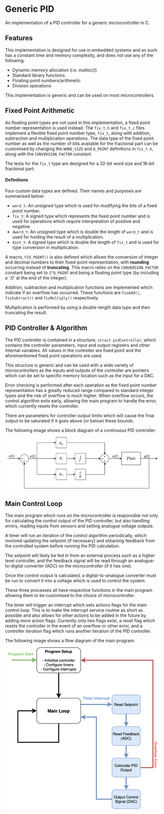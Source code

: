 Generic PID
===========

An implementation of a PID controller for a generic microcontroller in C.

## Features

This implementation is designed for use in embedded systems and as such has a constant time and memory complexity, and does not use any of the following:

* Dynamic memory allocation (i.e. _malloc()_)
* Standard library functions
* Floating point numbers/arithmetic
* Division operations

This implementation is generic and can be used on most microcontrollers.

## Fixed Point Arithmetic

As floating point types are not used in this implementation, a fixed point number representation is used instead. The `fix_t.h` and `fix_t.c` files implement a flexible fixed point number type, `fix_t`, along with addition, subtraction and multiplication operations. The data type of the fixed point number as well as the number of bits available for the fractional part can be customised by changing the `WORD_SIZE` and `Q_POINT` definitions in `fix_t.h`, along with the `CONVERSION_FACTOR` constant.

The tests for the `fix_t` type are designed for a 32-bit word size and 16-bit fractional part.

#### Definitions

Four custom data types are defined. Their names and purposes are summarised below:

* `word_t`: An unsigned type which is used for modifying the bits of a fixed point number.
* `fix_t`: A signed type which represents the fixed point number and is used for operations which require interpretation of positive and negative.
* `dword_t`: An unsigned type which is double the length of `word_t` and is used for holding the result of a multiplication.
* `dint_t`: A signed type which is double the length of `fix_t` and is used for type conversion in multiplication.



A macro, `FIX_POINT()` is also defined which allows the conversion of integer and decimal numbers to their fixed-point representation, with **rounding** occurring instead of **truncating**. This macro relies on the `CONVERSION_FACTOR` constant being set to `2^Q_POINT` and being a floating point type (by including a '.0' at the end of the integer).



Addition, subtraction and multiplication functions are implemented which indicate if an overflow has occurred. These functions are `fixAdd()`, `fixSubtract()` and `fixMultiply()` respectively.

Multiplication is performed by using a double-length data type and then truncating the result.

## PID Controller & Algorithm

The PID controller is contained in a structure, `struct pidController`, which contains the controller parameters, input and output registers and other internal variables. All values in the controller are fixed point and the aforementioned fixed point operations are used. 

This structure is generic and can be used with a wide variety of microcontrollers as the inputs and outputs of the controller are pointers which can be set to specific memory location such as the input for a DAC.

Error checking is performed after each operation as the fixed point number representation has a greatly reduced range compared to standard integer types and the risk of overflow is much higher. When overflow occurs, the control algorithm exits early, allowing the main program to handle the error, which currently resets the controller.

There are parameters for controller output limits which will cause the final output to be saturated if it goes above (or below) these bounds.

The following image shows a block diagram of a continuous PID controller:

![PID](images/PIDBlockDiagram.png)

## Main Control Loop

The main program which runs on the microcontroller is responsible not only for calculating the control output of the PID controller, but also handling errors, reading inputs from sensors and setting analogue voltage outputs.

A timer will run an iteration of the control algorithm periodically, which involved updating the setpoint (if necessary) and obtaining feedback from the controlled system before running the PID calculation.

The setpoint will likely be fed in from an external process such as a higher level controller, and the feedback signal will be read through an analogue-to-digital converter (ADC) on the microcontroller (if it has one).

Once the control output is calculated, a digital-to-analogue converter must be run to convert it into a voltage which is used to control the system.

These three processes all have respective functions in the main program allowing them to be customised to the choice of microcontroller.

The timer will trigger an interrupt which sets actions flags for the main control loop. This is to make the interrupt service routine as short as possible and also allows for other actions to be added in the future by adding more action flags. Currently only two flags exist, a reset flag which resets the controller in the event of an overflow or other error, and a controller iteration flag which runs another iteration of the PID controller.

The following image shows a flow diagram of the main program:

![Main program flow diagram](images/FlowDiagram.png)
